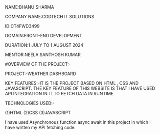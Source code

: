 NAME:BHANU SHARMA

COMPANY NAME:CODTECH IT SOLUTIONS

ID:CT4FWD3499

DOMAIN:FRONT-END DEVELOPMENT

DURATION:1 JULY TO 1 AUGUST 2024

MENTOR:NEELA SANTHOSH KUMAR

#OVERVIEW OF THE PROJECT:-

PROJECT:-WEATHER DASHBOARD

KEY FEATURES:-IT IS THE PROJECT BASED ON HTML , CSS AND JAVASCRIPT. 
THE KEY FEATURE OF THIS WEBSITE IS THAT I HAVE USED API INTEGRATION 
IN IT TO FETCH DATA IN RUNTIME.

TECHNOLOGIES USED:-

(1)HTML
(2)CSS
(3)JAVASCRIPT

I have used Asynchronous function async await in this project in which I have written my 
API fetching code.
